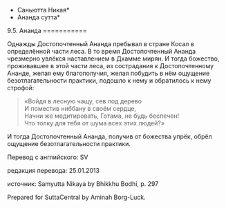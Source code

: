 * Саньютта Никая*
* Ананда сутта*

9\.5\. Ананда
\=\=\=\=\=\=\=\=\=\=\=

Однажды Достопочтенный Ананда пребывал в стране Косал в определённой части леса\. В то время Достопочтенный Ананда чрезмерно увлёкся наставлением в Дхамме мирян\. И тогда божество, проживавшее в этой части леса, из сострадания к Достопочтенному Ананде, желая ему благополучия, желая побудить в нём ощущение безотлагательности практики, подошло к нему и обратилось к нему строфой:

> «Войдя в лесную чащу, сев под дерево  
> И поместив ниббану в своём сердце,  
> Начни же медитировать, Готама, не будь беспечен\!  
> Что толку для тебя от шума всех этих людей?»

И тогда Достопочтенный Ананда, получив от божества упрёк, обрёл ощущение безотлагательности практики\.

Перевод с английского: SV

редакция перевода: 25\.01\.2013

источник: Samyutta Nikaya by Bhikkhu Bodhi, p\. 297

Prepared for SuttaCentral by Aminah Borg\-Luck\.